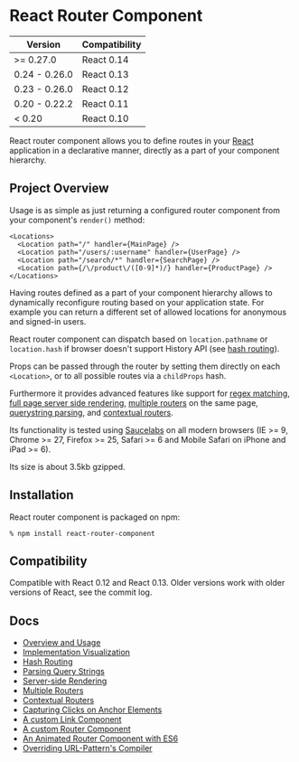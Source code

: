 # React Router Component


|Version        | Compatibility|
|---------------|--------------|
|>= 0.27.0      | React 0.14   |
|0.24 - 0.26.0  | React 0.13   |
|0.23 - 0.26.0  | React 0.12   |
|0.20 - 0.22.2  | React 0.11   |
|< 0.20         | React 0.10   |

React router component allows you to define routes in your [React][] application
in a declarative manner, directly as a part of your component hierarchy.

## Project Overview

Usage is as simple as just returning a configured router component from your
component's `render()` method:

    <Locations>
      <Location path="/" handler={MainPage} />
      <Location path="/users/:username" handler={UserPage} />
      <Location path="/search/*" handler={SearchPage} />
      <Location path={/\/product\/([0-9]*)/} handler={ProductPage} />
    </Locations>

Having routes defined as a part of your component hierarchy allows to
dynamically reconfigure routing based on your application state. For example you
can return a different set of allowed locations for anonymous and signed-in
users.

React router component can dispatch based on `location.pathname` or
`location.hash` if browser doesn't support History API (see [hash routing][hash-routing]).

Props can be passed through the router by setting them directly on each `<Location>`, or to all possible routes
via a `childProps` hash.

Furthermore it provides advanced features like support for [regex matching][regex],
[full page server side rendering][server-side], [multiple routers][multiple] on the same page,
[querystring parsing][querystring], and [contextual routers][contextual].

Its functionality is tested using [Saucelabs][] on all modern browsers (IE >= 9,
Chrome >= 27, Firefox >= 25, Safari >= 6 and Mobile Safari on iPhone and iPad >=
6).

Its size is about 3.5kb gzipped.

## Installation

React router component is packaged on npm:

    % npm install react-router-component

## Compatibility

Compatible with React 0.12 and React 0.13. Older versions work with older versions of React, see the commit log.

## Docs

* [Overview and Usage][docs]
* [Implementation Visualization][implementation]
* [Hash Routing][hash-routing]
* [Parsing Query Strings][querystring]
* [Server-side Rendering][server-side]
* [Multiple Routers][multiple]
* [Contextual Routers][contextual]
* [Capturing Clicks on Anchor Elements][a-elements]
* [A custom Link Component][rec-custom-link]
* [A custom Router Component][rec-custom-router]
* [An Animated Router Component with ES6][rec-es6-custom-router]
* [Overriding URL-Pattern's Compiler][override-url-pattern]

[hash-routing]: http://strml.viewdocs.io/react-router-component/hash-routing
[regex]: http://strml.viewdocs.io/react-router-component#user-content-regular-expressions
[server-side]: http://strml.viewdocs.io/react-router-component/server-side
[multiple]: http://strml.viewdocs.io/react-router-component/multiple
[contextual]: http://strml.viewdocs.io/react-router-component/contextual
[querystring]: http://strml.viewdocs.io/react-router-component/querystring
[a-elements]: http://strml.viewdocs.io/react-router-component/a-elements
[rec-custom-link]: http://strml.viewdocs.io/react-router-component/recipes/custom-link
[rec-custom-router]: http://strml.viewdocs.io/react-router-component/recipes/custom-router
[rec-es6-custom-router]: http://strml.viewdocs.io/react-router-component/recipes/es6-custom-router
[override-url-pattern]: http://strml.viewdocs.io/react-router-component/override-url-pattern
[implementation]: http://strml.viewdocs.io/react-router-component/implementation

[docs]: http://strml.viewdocs.io/react-router-component
[React]: http://facebook.github.io/react/
[React-Refs]: http://facebook.github.io/react/docs/more-about-refs.html
[React-Shims]: http://facebook.github.io/react/docs/working-with-the-browser.html#polyfills-needed-to-support-older-browsers
[Saucelabs]: https://saucelabs.com
